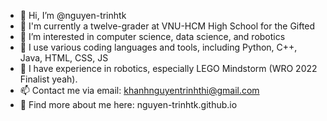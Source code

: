 - 👋 Hi, I’m @nguyen-trinhtk
- 🏫 I'm currently a twelve-grader at VNU-HCM High School for the Gifted
- 👀 I’m interested in computer science, data science, and robotics
- 🌱 I use various coding languages and tools, including Python, C++, Java, HTML, CSS, JS
- 🤖 I have experience in robotics, especially LEGO Mindstorm (WRO 2022 Finalist yeah).
- 📫 Contact me via email: khanhnguyentrinhthi@gmail.com
- 🐨 Find more about me here: nguyen-trinhtk.github.io
